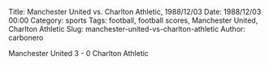 Title: Manchester United vs. Charlton Athletic, 1988/12/03
Date: 1988/12/03 00:00
Category: sports
Tags: football, football scores, Manchester United, Charlton Athletic
Slug: manchester-united-vs-charlton-athletic
Author: carbonero


Manchester United 3 - 0 Charlton Athletic

